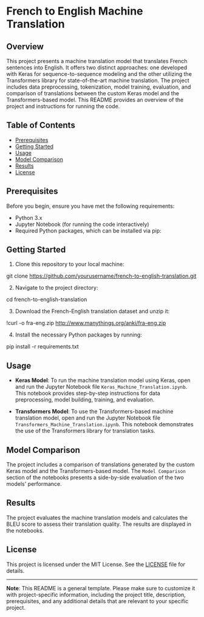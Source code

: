 # French to English Machine Translation

## Overview

This project presents a machine translation model that translates French sentences into English. It offers two distinct approaches: one developed with Keras for sequence-to-sequence modeling and the other utilizing the Transformers library for state-of-the-art machine translation. The project includes data preprocessing, tokenization, model training, evaluation, and comparison of translations between the custom Keras model and the Transformers-based model. This README provides an overview of the project and instructions for running the code.

## Table of Contents

- [Prerequisites](#prerequisites)
- [Getting Started](#getting-started)
- [Usage](#usage)
- [Model Comparison](#model-comparison)
- [Results](#results)
- [License](#license)

## Prerequisites

Before you begin, ensure you have met the following requirements:

- Python 3.x
- Jupyter Notebook (for running the code interactively)
- Required Python packages, which can be installed via pip:

## Getting Started

1. Clone this repository to your local machine:

git clone https://github.com/yourusername/french-to-english-translation.git

2. Navigate to the project directory:

cd french-to-english-translation

3. Download the French-English translation dataset and unzip it:

!curl -o fra-eng.zip http://www.manythings.org/anki/fra-eng.zip

4. Install the necessary Python packages by running:

pip install -r requirements.txt

## Usage

- **Keras Model**: To run the machine translation model using Keras, open and run the Jupyter Notebook file `Keras_Machine_Translation.ipynb`. This notebook provides step-by-step instructions for data preprocessing, model building, training, and evaluation.

- **Transformers Model**: To use the Transformers-based machine translation model, open and run the Jupyter Notebook file `Transformers_Machine_Translation.ipynb`. This notebook demonstrates the use of the Transformers library for translation tasks.

## Model Comparison

The project includes a comparison of translations generated by the custom Keras model and the Transformers-based model. The `Model Comparison` section of the notebooks presents a side-by-side evaluation of the two models' performance.

## Results

The project evaluates the machine translation models and calculates the BLEU score to assess their translation quality. The results are displayed in the notebooks.

## License

This project is licensed under the MIT License. See the [LICENSE](LICENSE) file for details.

---

**Note**: This README is a general template. Please make sure to customize it with project-specific information, including the project title, description, prerequisites, and any additional details that are relevant to your specific project.
